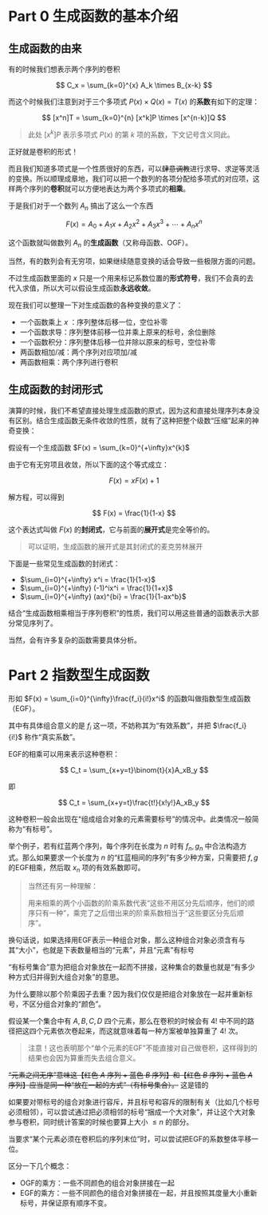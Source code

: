 # Part 0 生成函数的基本介绍

## 生成函数的由来

有的时候我们想表示两个序列的卷积

$$
C_x = \sum_{k=0}^{x} A_k \times B_{x-k}
$$

而这个时候我们注意到对于三个多项式 $P(x)\times Q(x) = T(x)$ 的**系数**有如下的定理：

$$
[x^n]T = \sum_{k=0}^{n} [x^k]P \times [x^{n-k}]Q
$$

> 此处 $[x^k]P$ 表示多项式 $P(x)$ 的第 $k$ 项的系数，下文记号含义同此。

正好就是卷积的形式！

而且我们知道多项式是一个性质很好的东西，可以~~肆意调教~~进行求导、求逆等灵活的变换。所以顺理成章地，我们可以把一个数列的各项分配给多项式的对应项，这样两个序列的**卷积**就可以方便地表达为两个多项式的**相乘**。

于是我们对于一个数列 $A_n$ 搞出了这么一个东西

$$
F(x) = A_0 + A_1 x + A_2 x^2 + A_3 x^3 +\cdots + A_n x^n
$$

这个函数就叫做数列 $A_n$ 的**生成函数**（又称母函数、OGF）。

当然，有的数列会有无穷项，如果继续随意变换的话会导致一些极限方面的问题。

不过生成函数里面的 $x$ 只是一个用来标记系数位置的**形式符号**，我们不会真的去代入求值，所以大可以假设生成函数**永远收敛**。

现在我们可以整理一下对生成函数的各种变换的意义了：

- 一个函数乘上 $x$ ：序列整体后移一位，空位补零
- 一个函数求导：序列整体前移一位并乘上原来的标号，余位删除
- 一个函数积分：序列整体后移一位并除以原来的标号，空位补零
- 两函数相加/减：两个序列对应项加/减
- 两函数相乘：两个序列进行卷积

## 生成函数的封闭形式

演算的时候，我们不希望直接处理生成函数的原式，因为这和直接处理序列本身没有区别。结合生成函数无条件收敛的性质，就有了这种把整个级数“压缩”起来的神奇变换：

假设有一个生成函数 $F(x) = \sum_{k=0}^{+\infty}x^{k}$

由于它有无穷项且收敛，所以下面的这个等式成立：

$$
F(x) = xF(x) + 1
$$

解方程，可以得到

$$
F(x) = \frac{1}{1-x}
$$

这个表达式叫做 $F(x)$ 的**封闭式**，它与前面的**展开式**是完全等价的。

> 可以证明，生成函数的展开式是其封闭式的麦克劳林展开

下面是一些常见生成函数的封闭式：

- $\sum_{i=0}^{+\infty} x^i = \frac{1}{1-x}$
- $\sum_{i=0}^{+\infty} (-1)^ix^i = \frac{1}{1+x}$
- $\sum_{i=0}^{+\infty} (ax)^{bi} = \frac{1}{1-ax^b}$

结合“生成函数相乘相当于序列卷积”的性质，我们可以用这些普通的函数表示大部分常见序列了。

当然，会有许多复杂的函数需要具体分析。

# Part 2 指数型生成函数

形如 $F(x) = \sum_{i=0}^{\infty}\frac{f_i}{i!}x^i$ 的函数叫做指数型生成函数（EGF）。

其中有具体组合意义的是 $f_i$ 这一项，不妨称其为“有效系数”，并把 $\frac{f_i}{i!}$ 称作“真实系数”。

EGF的相乘可以用来表示这种卷积：

$$
C_t = \sum_{x+y=t}\binom{t}{x}A_xB_y
$$

即

$$
C_t = \sum_{x+y=t}\frac{t!}{x!y!}A_xB_y
$$

这种卷积一般会出现在“组成组合对象的元素需要标号”的情况中。此类情况一般简称为“有标号”。

举个例子，若有红蓝两个序列，每个序列在长度为 $n$ 时有 $f_n,g_n$ 中合法构造方式。那么如果要求一个长度为 $n$ 的“红蓝相间的序列”有多少种方案，只需要把 $f,g$ 的EGF相乘，然后取 $x_n$ 项的有效系数即可。

> 当然还有另一种理解：
> 
> 用来相乘的两个小函数的阶乘系数代表“这些不用区分先后顺序，他们的顺序只有一种”，乘完了之后借出来的阶乘系数相当于“这些要区分先后顺序”。

换句话说，如果选择用EGF表示一种组合对象，那么这种组合对象必须含有与其“大小”，也就是下表数量相当的“元素”，并且“元素”有标号

“有标号集合”意为把组合对象放在一起而不拼接，这种集合的数量也就是“有多少种方式归并得到大组合对象”的意思。

为什么要除以那个阶乘因子去重？因为我们仅仅是把组合对象放在一起并重新标号，不区分组合对象的“颜色”。

假设某一个集合中有 $A,B,C,D$ 四个元素，那么在卷积的时候会有 $4!$ 中不同的路径把这四个元素依次卷起来，而这就意味着每一种方案被单独算重了 $4!$ 次。

> 注意！这也表明那个“单个元素的EGF”不能直接对自己做卷积，这样得到的结果也会因为算重而失去组合意义。

~~“元素之间无序”意味这【红色 $A$ 序列 $+$ 蓝色 $B$ 序列】和【红色 $B$ 序列 $+$ 蓝色 $A$ 序列】应当是同一种“放在一起的方式”（有标号集合）。~~ 这是错的

如果要对带标号的组合对象进行容斥，并且标号和容斥的限制有关（比如几个标号必须相邻），可以尝试通过把必须相邻的标号“捆成一个大对象”，并让这个大对象参与卷积，同时统计答案的时候也要算上大小 $\leq n$ 的部分。

当要求“某个元素必须在卷积后的序列末位”时，可以尝试把EGF的系数整体平移一位。

区分一下几个概念：

- OGF的乘方：一些不同颜色的组合对象拼接在一起
- EGF的乘方：一些不同颜色的组合对象拼接在一起，并且按照其度量大小重新标号，并保证原有顺序不变。